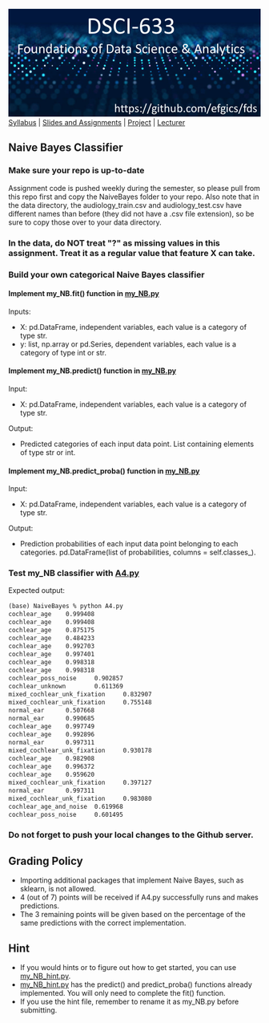 [<img width=900 src="../img/title.png?raw=yes">](../README.md)   
[Syllabus](../README.md) |
[Slides and Assignments](README.md) |
[Project](project.md) |
[Lecturer](https://www.rit.edu/directory/efgics-erik-golen) 

## Naive Bayes Classifier

### Make sure your repo is up-to-date

Assignment code is pushed weekly during the semester, so please pull from this repo first and copy the NaiveBayes folder to your repo. Also note that in the data directory, the audiology_train.csv and audiology_test.csv have different names than before (they did not have a .csv file extension), so be sure to copy those over to your data directory.

### In the data, do NOT treat "?" as missing values in this assignment. Treat it as a regular value that feature X can take.

### Build your own categorical Naive Bayes classifier

#### Implement my_NB.fit() function in [my_NB.py](NaiveBayes/my_NB.py)
Inputs:
- X: pd.DataFrame, independent variables, each value is a category of type str.
- y: list, np.array or pd.Series, dependent variables, each value is a category of type int or str.

#### Implement my_NB.predict() function in [my_NB.py](NaiveBayes/my_NB.py)
Input:
- X: pd.DataFrame, independent variables, each value is a category of type str.

Output:
- Predicted categories of each input data point. List containing elements of type str or int.

#### Implement my_NB.predict_proba() function in [my_NB.py](NaiveBayes/my_NB.py)
Input:
- X: pd.DataFrame, independent variables, each value is a category of type str.

Output:
- Prediction probabilities of each input data point belonging to each categories. pd.DataFrame(list of probabilities, columns = self.classes_).

### Test my_NB classifier with [A4.py](NaiveBayes/A4.py)
Expected output:
```
(base) NaiveBayes % python A4.py 
cochlear_age    0.999408
cochlear_age    0.999408
cochlear_age    0.875175
cochlear_age    0.484233
cochlear_age    0.992703
cochlear_age    0.997401
cochlear_age    0.998318
cochlear_age    0.998318
cochlear_poss_noise     0.902857
cochlear_unknown        0.611369
mixed_cochlear_unk_fixation     0.832907
mixed_cochlear_unk_fixation     0.755148
normal_ear      0.507668
normal_ear      0.990685
cochlear_age    0.997749
cochlear_age    0.992896
normal_ear      0.997311
mixed_cochlear_unk_fixation     0.930178
cochlear_age    0.982908
cochlear_age    0.996372
cochlear_age    0.959620
mixed_cochlear_unk_fixation     0.397127
normal_ear      0.997311
mixed_cochlear_unk_fixation     0.983080
cochlear_age_and_noise  0.619968
cochlear_poss_noise     0.601495
```

### Do not forget to push your local changes to the Github server.

 
 ## Grading Policy 
 - Importing additional packages that implement Naive Bayes, such as sklearn, is not allowed.
 - 4 (out of 7) points will be received if A4.py successfully runs and makes predictions.
 - The 3 remaining points will be given based on the percentage of the same predictions with the correct implementation.
 
  
## Hint
 - If you would hints or to figure out how to get started, you can use [my_NB_hint.py](NaiveBayes/my_NB_hint.py).
 - [my_NB_hint.py](NaiveBayes/my_NB_hint.py) has the predict() and predict_proba() functions already implemented. You will only need to complete the fit() function.
 - If you use the hint file, remember to rename it as my_NB.py before submitting.
